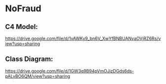 # NoFraud
## C4 Model:
https://drive.google.com/file/d/1vAWKy9_bn6V_XwYfBNBUANvaOVjRZ6Rs/view?usp=sharing
## Class Diagram:
https://drive.google.com/file/d/1GW3q9B94pVmOJizDGds6ds-pALyBO6QM/view?usp=sharing
